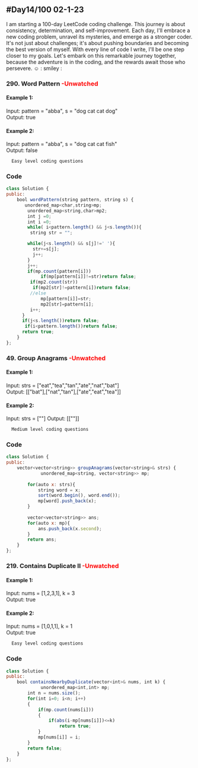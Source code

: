 
## #Day14/100 02-1-23

I am starting a 100-day LeetCode coding challenge. This journey is about consistency, determination, and self-improvement. Each day, I'll embrace a new coding problem, unravel its mysteries, and emerge as a stronger coder. It's not just about challenges; it's about pushing boundaries and becoming the best version of myself. With every line of code I write, I'll be one step closer to my goals. Let's embark on this remarkable journey together, because the adventure is in the coding, and the rewards await those who persevere. ☺️
: smiley : 


### 290. Word Pattern <font color="Red"> -Unwatched </font>
#### Example 1:

Input: pattern = "abba", s = "dog cat cat dog"\
Output: true

#### Example 2:
Input: pattern = "abba", s = "dog cat cat fish"\
Output: false

```bash
  Easy level coding questions
```


### Code

```javascript
class Solution {
public:
    bool wordPattern(string pattern, string s) {
       unordered_map<char,string>mp;
        unordered_map<string,char>mp2;
        int j =0;
        int i =0;
        while( i<pattern.length() && j<s.length()){
         string str = "";

        while(j<s.length() && s[j]!=' '){
          str+=s[j];
          j++;
        }
        j++;
        if(mp.count(pattern[i]))
             if(mp[pattern[i]]!=str)return false;
         if(mp2.count(str))
          if(mp2[str]!=pattern[i])return false;
         //else 
             mp[pattern[i]]=str;
             mp2[str]=pattern[i];
         i++;
      }
      if(j<s.length())return false;
       if(i<pattern.length())return false;
      return true; 
    }
};
```

### 49. Group Anagrams <font color="Red"> -Unwatched </font>
#### Example 1:

Input: strs = ["eat","tea","tan","ate","nat","bat"]\
Output: [["bat"],["nat","tan"],["ate","eat","tea"]]

#### Example 2:
Input: strs = [""]
Output: [[""]]
```bash
  Medium level coding questions
```
### Code

```javascript
class Solution {
public:
    vector<vector<string>> groupAnagrams(vector<string>& strs) {
             unordered_map<string, vector<string>> mp;
        
        for(auto x: strs){
            string word = x;
            sort(word.begin(), word.end());
            mp[word].push_back(x);
        }
        
        vector<vector<string>> ans;
        for(auto x: mp){
            ans.push_back(x.second);
        }
        return ans;
    }
};
```

### 219. Contains Duplicate II <font color="Red"> -Unwatched </font>

#### Example 1:

Input: nums = [1,2,3,1], k = 3\
Output: true

#### Example 2:
Input: nums = [1,0,1,1], k = 1\
Output: true
 
```bash
  Easy level coding questions
```


### Code

```javascript
class Solution {
public:
    bool containsNearbyDuplicate(vector<int>& nums, int k) {
             unordered_map<int,int> mp;
        int n = nums.size();
        for(int i=0; i<n; i++)
        {
            if(mp.count(nums[i]))
            {
                if(abs(i-mp[nums[i]])<=k)
                    return true;
            }
            mp[nums[i]] = i;
        }
        return false;  
    }
};
```
